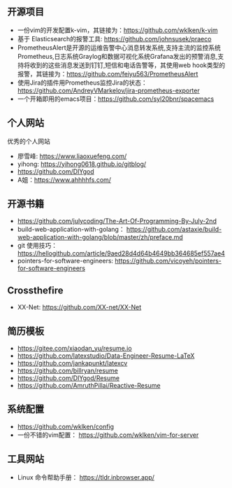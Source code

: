 ## 开源项目

- 一份vim的开发配置k-vim，其链接为：https://github.com/wklken/k-vim
- 基于 Elasticsearch的报警工具: https://github.com/johnsusek/praeco
- PrometheusAlert是开源的运维告警中心消息转发系统,支持主流的监控系统Prometheus,日志系统Graylog和数据可视化系统Grafana发出的预警消息,支持将收到的这些消息发送到钉钉,短信和电话告警等，其使用web hook类型的报警，其链接为：https://github.com/feiyu563/PrometheusAlert
- 使用Jira的插件用Prometheus监控Jira的状态：https://github.com/AndreyVMarkelov/jira-prometheus-exporter
- 一个开箱即用的emacs项目：https://github.com/syl20bnr/spacemacs

## 个人网站
优秀的个人网站
- 廖雪峰: https://www.liaoxuefeng.com/
- yihong: https://yihong0618.github.io/gitblog/
- https://github.com/DIYgod
- A姐：https://www.ahhhhfs.com/

## 开源书籍
- https://github.com/julycoding/The-Art-Of-Programming-By-July-2nd
- build-web-application-with-golang： https://github.com/astaxie/build-web-application-with-golang/blob/master/zh/preface.md  
- git 使用技巧： https://hellogithub.com/article/9aed28d4d64b4649bb364685ef557ae4
- pointers-for-software-engineers: https://github.com/vicoyeh/pointers-for-software-engineers

## Crossthefire
- XX-Net: https://github.com/XX-net/XX-Net

## 简历模板
- https://gitee.com/xiaodan_yu/resume.io
- https://github.com/latexstudio/Data-Engineer-Resume-LaTeX
- https://github.com/jankapunkt/latexcv
- https://github.com/billryan/resume
- https://github.com/DIYgod/Resume
- https://github.com/AmruthPillai/Reactive-Resume

## 系统配置
- https://github.com/wklken/config
- 一份不错的vim配置： https://github.com/wklken/vim-for-server

## 工具网站
- Linux 命令帮助手册： https://tldr.inbrowser.app/
